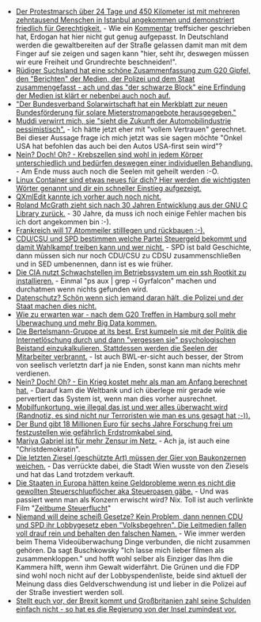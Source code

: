 * [Der Protestmarsch über 24 Tage und 450 Kilometer ist mit mehreren zehntausend Menschen in Istanbul angekommen und demonstriert friedlich für Gerechtigkeit.](https://www.heise.de/tp/features/Istanbul-Millionen-demonstrieren-fuer-Gerechtigkeit-3767738.html) - Wie ein [Kommentar](https://www.heise.de/forum/Telepolis/Kommentare/Istanbul-Millionen-demonstrieren-fuer-Gerechtigkeit/das-kommt-davon-wenn-man-alle-gewaltbereiten-Gruppen-ins-Gefaengnis-sperrt/posting-30676963/show/) treffsicher geschrieben hat, Erdogan hat hier nicht gut genug aufgepasst. In Deutschland werden die gewaltbereiten auf der Straße gelassen damit man mit dem Finger auf sie zeigen und sagen kann "hier, seht ihr, deswegen müssen wir eure Freiheit und Grundrechte beschneiden!".
* [Rüdiger Suchsland hat eine schöne Zusammenfassung zum G20 Gipfel, den "Berichten" der Medien, der Polizei und dem Staat zusammengefasst - ach und das "der schwarze Block" eine Erfindung der Medien ist klärt er nebenbei auch noch auf.](https://www.heise.de/tp/features/Ins-Auge-des-Betrachters-3767731.html)
* ["Der Bundesverband Solarwirtschaft hat ein Merkblatt zur neuen Bundesförderung für solare Mieterstromangebote herausgegeben."](http://www.sonnenseite.com/de/energie/merkblatt-zur-neuen-mieterstrom-foerderung-veroeffentlicht.html)
* [Muddi verwirrt mich, sie "sieht die Zukunft der Automobilindustrie pessimistisch".](https://www.golem.de/news/deutschland-merkel-sieht-zukunft-der-autoindustrie-pessimistisch-1707-128813.html) - Ich hätte jetzt eher mit "vollem Vertrauen" gerechnet. Bei dieser Aussage frage ich mich jetzt was sie sagen möchte "Onkel USA hat befohlen das auch bei den Autos USA-first sein wird"?
* [Nein? Doch! Oh? - Krebszellen sind wohl in jedem Körper unterschiedlich und bedürfen deswegen einer individuellen Behandlung.]( TestActiveDeletionLimitBatchjobFactory_172.16.26.128-30678_product) - Am Ende muss auch noch die Seelen mit geheilt werden :-O.
* [Linux Container sind etwas neues für dich? Hier werden die wichtigsten Wörter genannt und dir ein schneller Einstieg aufgezeigt.](https://opensource.com/article/17/7/how-linux-containers-evolved)
* [QXmlEdit kannte ich vorher auch noch nicht.](https://opensource.com/article/17/7/7-ways-handle-xml-qxmledit)
* [Roland McGrath zieht sich nach 30 Jahren Entwicklung aus der GNU C Library zurück.](https://www.heise.de/developer/meldung/GNU-C-Library-Roland-McGrath-zieht-sich-zurueck-3767790.html) - 30 Jahre, da muss ich noch einige Fehler machen bis ich dort angekommen bin :-).
* [Frankreich will 17 Atommeiler stilllegen und rückbauen :-).](https://www.heise.de/newsticker/meldung/Frankreich-koennte-bis-zu-17-Atomreaktoren-abschalten-3767988.html)
* [CDU/CSU und SPD bestimmen welche Partei Steuergeld bekommt und damit Wahlkampf treiben kann und wer nicht.](https://www.heise.de/tp/features/Verfassungsfeindlichen-Parteien-soll-Steuergeld-verwehrt-bleiben-3767861.html) - SPD ist bald Geschichte, dann müssen sich nur noch CDU/CSU zu CDSU zusammenschließen und in SED umbenennen, dann ist es wie früher.
* [Die CIA nutzt Schwachstellen im Betriebssystem um ein ssh Rootkit zu installieren.](https://www.pro-linux.de/news/1/24924/cia-programme-zum-stehlen-von-anmeldedaten-auch-f%C3%BCr-linux.html) - Einmal "ps aux | grep -i Gyrfalcon" machen und durchatmen wenn nichts gefunden wird.
* [Datenschutz? Schön wenn sich jemand daran hält, die Polizei und der Staat machen dies nicht.](https://www.golem.de/news/g20-hinweisportal-der-polizei-hamburg-hat-rechtliche-probleme-1707-128829.html)
* [Wie zu erwarten war - nach dem G20 Treffen in Hamburg soll mehr Überwachung und mehr Big Data kommen.](https://www.heise.de/newsticker/meldung/G20-Krawalle-Koalitionspolitiker-wollen-umfassende-europaeische-Extremistendatei-3768285.html)
* [Die Bertelsmann-Gruppe at its best. Erst kumpeln sie mit der Politik die Internetlöschung durch und dann "vergessen sie" psychologischen Beistand einzukalkulieren. Stattdessen werden die Seelen der Mitarbeiter verbrannt.](https://www.heise.de/newsticker/meldung/Alltag-im-Facebook-Loeschteam-Nach-der-ersten-Enthauptung-geheult-3768497.html) - Ist auch BWL-er-sicht auch besser, der Strom von seelisch verletztn darf ja nie Enden, sonst kann man nichts mehr verdienen.
* [Nein? Doch! Oh? - Ein Krieg kostet mehr als man am Anfang berechnet hat.](https://www.heise.de/tp/features/Weltbank-berechnet-die-Kosten-des-Syrien-Kriegs-3768489.html) - Darauf kam die Weltbank und ich überlege mir gerade wie pervertiert das System ist, wenn man dies vorher ausrechnet.
* [Mobilfunkortung, wie illegal das ist und wer alles überwacht wird (Randnotiz, es sind nicht nur Terroristen wie man es uns gesagt hat ;-)).](https://www.golem.de/news/handyortung-wir-ahnungslosen-insassen-der-funkzelle-1707-128837.html)
* [Der Bund gibt 18 Millionen Euro für sechs Jahre Forschung frei um festzustellen wie gefährlich Erdstromkabel sind.](https://www.heise.de/newsticker/meldung/Bund-laesst-moegliche-Gesundheitsrisiken-von-Stromleitungen-erforschen-3768739.html)
* [Mariya Gabriel ist für mehr Zensur im Netz.](https://www.heise.de/newsticker/meldung/Neue-EU-Digitalkommissarin-Oettinger-Nachfolgerin-Gabriel-ist-im-Amt-3769152.html) - Ach ja, ist auch eine "Christdemokratin".
* [Die letzten Ziesel (geschützte Art) müssen der Gier von Baukonzernen weichen.](https://netzfrauen.org/2017/07/11/ziesel/) - Das verrückte dabei, die Stadt Wien wusste von den Ziesels und hat das Land trotzdem verkauft.
* [Die Staaten in Europa hätten keine Geldprobleme wenn es nicht die gewollten Steuerschlupflöcher aka Steueroasen gäbe.](https://netzfrauen.org/2017/07/11/steuerflucht/) - Und was passiert wenn man als Konzern erwischt wird? Nix. Toll ist auch verlinkte Film "[Zeitbume Steuerflucht](http://www.arte.tv/guide/de/047158-000/zeitbombe-steuerflucht)"
* [Niemand will deine scheiß Gesetze? Kein Problem, dann nennen CDU und SPD ihr Lobbygesetz eben "Volksbegehren". Die Leitmedien fallen voll drauf rein und behalten den falschen Namen.](https://www.heise.de/newsticker/meldung/Volksbegehren-Bis-zu-2500-Kameras-an-gefaehrlichen-Orten-in-Berlin-3769501.html) - Wie immer werden beim Thema Videoüberwachung Dinge verbunden, die nicht zusammen gehören. Da sagt Buschkowsky "Ich lasse mich lieber filmen als zusammenkloppen." und hofft wohl selber als Einziger das Ihm die Kammera hilft, wenn ihm Gewalt widerfährt. Die Grünen und die FDP sind wohl noch nicht auf der Lobbyspendenliste, beide sind aktuell der Meinung dass dies Geldverschwendung ist und lieber in die Polizei auf der Straße investiert werden soll.
* [Stellt euch vor, der Brexit kommt und Großbritanien zahl seine Schulden einfach nicht - so hat es die Regierung von der Insel zumindest vor.](https://blog.fefe.de/?ts=a79b84c8)
